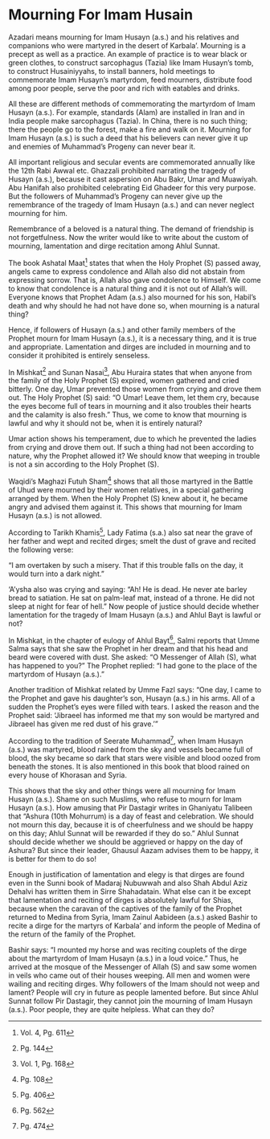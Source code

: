 Mourning For Imam Husain
========================

Azadari means mourning for Imam Husayn (a.s.) and his relatives and
companions who were martyred in the desert of Karbala’. Mourning is a
precept as well as a practice. An example of practice is to wear black
or green clothes, to construct sarcophagus (Tazia) like Imam Husayn’s
tomb, to construct Husainiyyahs, to install banners, hold meetings to
commemorate Imam Husayn’s martyrdom, feed mourners, distribute food
among poor people, serve the poor and rich with eatables and drinks.

All these are different methods of commemorating the martyrdom of Imam
Husayn (a.s.). For example, standards (Alam) are installed in Iran and
in India people make sarcophagus (Tazia). In China, there is no such
thing; there the people go to the forest, make a fire and walk on it.
Mourning for Imam Husayn (a.s.) is such a deed that his believers can
never give it up and enemies of Muhammad’s Progeny can never bear it.

All important religious and secular events are commemorated annually
like the 12th Rabi Awwal etc. Ghazzali prohibited narrating the tragedy
of Husayn (a.s.), because it cast aspersion on Abu Bakr, Umar and
Muawiyah. Abu Hanifah also prohibited celebrating Eid Ghadeer for this
very purpose. But the followers of Muhammad’s Progeny can never give up
the remembrance of the tragedy of Imam Husayn (a.s.) and can never
neglect mourning for him.

Remembrance of a beloved is a natural thing. The demand of friendship is
not forgetfulness. Now the writer would like to write about the custom
of mourning, lamentation and dirge recitation among Ahlul Sunnat.

The book Ashatal Maat[^1] states that when the Holy Prophet (S) passed
away, angels came to express condolence and Allah also did not abstain
from expressing sorrow. That is, Allah also gave condolence to Himself.
We come to know that condolence is a natural thing and it is not out of
Allah’s will. Everyone knows that Prophet Adam (a.s.) also mourned for
his son, Habil’s death and why should he had not have done so, when
mourning is a natural thing?

Hence, if followers of Husayn (a.s.) and other family members of the
Prophet mourn for Imam Husayn (a.s.), it is a necessary thing, and it is
true and appropriate. Lamentation and dirges are included in mourning
and to consider it prohibited is entirely senseless.

In Mishkat[^2] and Sunan Nasai[^3], Abu Huraira states that when anyone
from the family of the Holy Prophet (S) expired, women gathered and
cried bitterly. One day, Umar prevented those women from crying and
drove them out. The Holy Prophet (S) said: “O Umar! Leave them, let them
cry, because the eyes become full of tears in mourning and it also
troubles their hearts and the calamity is also fresh.” Thus, we come to
know that mourning is lawful and why it should not be, when it is
entirely natural?

Umar action shows his temperament, due to which he prevented the ladies
from crying and drove them out. If such a thing had not been according
to nature, why the Prophet allowed it? We should know that weeping in
trouble is not a sin according to the Holy Prophet (S).

Waqidi’s Maghazi Futuh Sham[^4] shows that all those martyred in the
Battle of Uhud were mourned by their women relatives, in a special
gathering arranged by them. When the Holy Prophet (S) knew about it, he
became angry and advised them against it. This shows that mourning for
Imam Husayn (a.s.) is not allowed.

According to Tarikh Khamis[^5], Lady Fatima (s.a.) also sat near the
grave of her father and wept and recited dirges; smelt the dust of grave
and recited the following verse:

“I am overtaken by such a misery. That if this trouble falls on the day,
it would turn into a dark night.”

‘A’ysha also was crying and saying: “Ah! He is dead. He never ate barley
bread to satiation. He sat on palm-leaf mat, instead of a throne. He did
not sleep at night for fear of hell.” Now people of justice should
decide whether lamentation for the tragedy of Imam Husayn (a.s.) and
Ahlul Bayt is lawful or not?

In Mishkat, in the chapter of eulogy of Ahlul Bayt[^6], Salmi reports
that Umme Salma says that she saw the Prophet in her dream and that his
head and beard were covered with dust. She asked: “O Messenger of Allah
(S), what has happened to you?” The Prophet replied: “I had gone to the
place of the martyrdom of Husayn (a.s.).”

Another tradition of Mishkat related by Umme Fazl says: “One day, I came
to the Prophet and gave his daughter’s son, Husayn (a.s.) in his arms.
All of a sudden the Prophet’s eyes were filled with tears. I asked the
reason and the Prophet said: ‘Jibraeel has informed me that my son would
be martyred and Jibraeel has given me red dust of his grave.’”

According to the tradition of Seerate Muhammad[^7], when Imam Husayn
(a.s.) was martyred, blood rained from the sky and vessels became full
of blood, the sky became so dark that stars were visible and blood oozed
from beneath the stones. It is also mentioned in this book that blood
rained on every house of Khorasan and Syria.

This shows that the sky and other things were all mourning for Imam
Husayn (a.s.). Shame on such Muslims, who refuse to mourn for Imam
Husayn (a.s.). How amusing that Pir Dastagir writes in Ghaniyatu
Talibeen that “Ashura (10th Mohurrum) is a day of feast and celebration.
We should not mourn this day, because it is of cheerfulness and we
should be happy on this day; Ahlul Sunnat will be rewarded if they do
so.” Ahlul Sunnat should decide whether we should be aggrieved or happy
on the day of Ashura? But since their leader, Ghausul Aazam advises them
to be happy, it is better for them to do so!

Enough in justification of lamentation and elegy is that dirges are
found even in the Sunni book of Madaraj Nubuwwah and also Shah Abdul
Aziz Dehalvi has written them in Sirre Shahadatain. What else can it be
except that lamentation and reciting of dirges is absolutely lawful for
Shias, because when the caravan of the captives of the family of the
Prophet returned to Medina from Syria, Imam Zainul Aabideen (a.s.) asked
Bashir to recite a dirge for the martyrs of Karbala’ and inform the
people of Medina of the return of the family of the Prophet.

Bashir says: “I mounted my horse and was reciting couplets of the dirge
about the martyrdom of Imam Husayn (a.s.) in a loud voice.” Thus, he
arrived at the mosque of the Messenger of Allah (S) and saw some women
in veils who came out of their houses weeping. All men and women were
wailing and reciting dirges. Why followers of the Imam should not weep
and lament? People will cry in future as people lamented before. But
since Ahlul Sunnat follow Pir Dastagir, they cannot join the mourning of
Imam Husayn (a.s.). Poor people, they are quite helpless. What can they
do?

[^1]: Vol. 4, Pg. 611

[^2]: Pg. 144

[^3]: Vol. 1, Pg. 168

[^4]: Pg. 108

[^5]: Pg. 406

[^6]: Pg. 562

[^7]: Pg. 474


